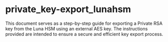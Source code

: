 # private_key-export_lunahsm
This document serves as a step-by-step guide for exporting a Private RSA key from the Luna HSM using an external AES key. The instructions provided are intended to ensure a secure and efficient key export process.

